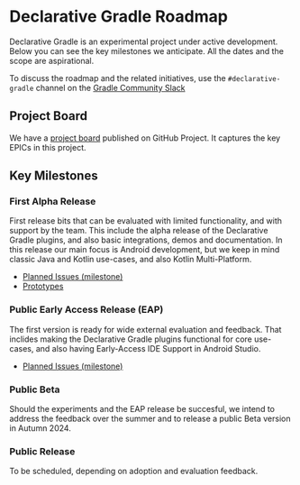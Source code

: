 # Declarative Gradle Roadmap

Declarative Gradle is an experimental project under active development.
Below you can see the key milestones we anticipate.
All the dates and the scope are aspirational.

To  discuss the roadmap and the related initiatives, use the
`#declarative-gradle` channel on the [Gradle Community Slack](https://gradle.org/slack-invite)

## Project Board

We have a [project board](https://github.com/orgs/gradle/projects/96) published on GitHub Project.
It captures the key EPICs in this project.

## Key Milestones

### First Alpha Release

First release bits that can be evaluated with limited functionality,
and with support by the team.
This include the alpha release of the Declarative Gradle plugins,
and also basic integrations, demos and documentation.
In this release our main focus is Android development,
but we keep in mind classic Java and Kotlin use-cases,
and also Kotlin Multi-Platform.

- [Planned Issues (milestone)](https://github.com/gradle/declarative-gradle/milestone/1)
- [Prototypes](./unified-prototype/README.md)

### Public Early Access Release (EAP)

The first version is ready for wide external evaluation and feedback.
That inclides making the Declarative Gradle plugins functional for core use-cases,
and also having Early-Access IDE Support in Android Studio.

- [Planned Issues (milestone)](https://github.com/gradle/declarative-gradle/milestone/2)

### Public Beta

Should the experiments and the EAP release be succesful,
we intend to address the feedback over the summer and to release
a public Beta version in Autumn 2024.

### Public Release

To be scheduled, depending on adoption and evaluation feedback.
